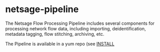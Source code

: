 # netsage-pipeline

The Netsage Flow Processing Pipeline includes several components for processing network flow data, including importing, deidentification, metadata tagging, flow stitching, archiving, etc.

The Pipeline is available in a yum repo (see [INSTALL](https://github.com/netsage-project/netsage-pipeline/blob/master/INSTALL.md)
